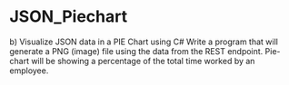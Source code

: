 # JSON_Piechart
b) Visualize JSON data in a PIE Chart using C# Write a program that will generate a PNG (image) file using the data from the REST endpoint. Pie-chart will be showing a percentage of the total time worked by an employee.
